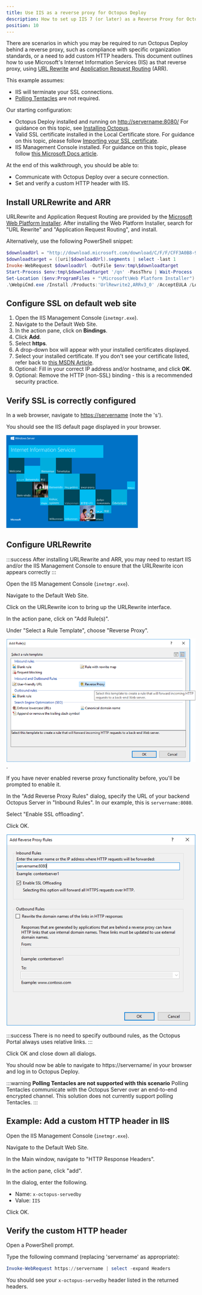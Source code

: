 ```yaml
---
title: Use IIS as a reverse proxy for Octopus Deploy
description: How to set up IIS 7 (or later) as a Reverse Proxy for Octopus Deploy
position: 10
---
```


There are scenarios in which you may be required to run Octopus Deploy behind a reverse proxy, such as compliance with specific organization standards, or a need to add custom HTTP headers. This document outlines how to use Microsoft's Internet Information Services (IIS) as that reverse proxy, using [URL Rewrite](https://www.iis.net/downloads/microsoft/url-rewrite) and [Application Request Routing](https://www.iis.net/downloads/microsoft/application-request-routing) (ARR).

This example assumes:

- IIS will terminate your SSL connections.
- [Polling Tentacles](/docs/infrastructure/deployment-targets/windows-targets/tentacle-communication.md#polling-tentacles) are not required.

Our starting configuration:

- Octopus Deploy installed and running on <http://servername:8080/>
   For guidance on this topic, see [Installing Octopus](/docs/installation/index.md).
- Valid SSL certificate installed in the Local Certificate store.
   For guidance on this topic, please follow [Importing your SSL certificate](/docs/administration/security/exposing-octopus/expose-the-octopus-web-portal-over-https.md#ExposetheOctopuswebportaloverHTTPS-ImportingyourSSLcertificate).
- IIS Management Console installed.
   For guidance on this topic, please follow [this Microsoft Docs article](https://docs.microsoft.com/en-us/iis/install/installing-iis-85/installing-iis-85-on-windows-server-2012-r2).

At the end of this walkthrough, you should be able to:

- Communicate with Octopus Deploy over a secure connection.
- Set and verify a custom HTTP header with IIS.

## Install URLRewrite and ARR

URLRewrite and Application Request Routing are provided by the [Microsoft Web Platform Installer](http://download.microsoft.com/download/C/F/F/CFF3A0B8-99D4-41A2-AE1A-496C08BEB904/WebPlatformInstaller_amd64_en-US.msi). After installing the Web Platform Installer, search for "URL Rewrite" and "Application Request Routing", and install.

Alternatively, use the following PowerShell snippet:

```powershell
$downloadUrl = "http://download.microsoft.com/download/C/F/F/CFF3A0B8-99D4-41A2-AE1A-496C08BEB904/WebPlatformInstaller_amd64_en-US.msi"
$downloadtarget = ([uri]$downloadUrl).segments | select -last 1
Invoke-WebRequest $downloadUrl -OutFile $env:tmp\$downloadtarget
Start-Process $env:tmp\$downloadtarget '/qn' -PassThru | Wait-Process
Set-Location ($env:ProgramFiles + "\Microsoft\Web Platform Installer")
.\WebpiCmd.exe /Install /Products:'UrlRewrite2,ARRv3_0' /AcceptEULA /Log:$env:tmp\WebpiCmd.log
```

## Configure SSL on default web site

1. Open the IIS Management Console (`inetmgr.exe`).
1. Navigate to the Default Web Site.
1. In the action pane, click on **Bindings**.
1. Click **Add**.
1. Select **https**.
1. A drop-down box will appear with your installed certificates displayed.
1. Select your installed certificate. If you don't see your certificate listed, refer back to [this MSDN Article](https://msdn.microsoft.com/en-us/library/ff720335.aspx).
1. Optional: Fill in your correct IP address and/or hostname, and click **OK**.
1. Optional: Remove the HTTP (non-SSL) binding - this is a recommended security practice.

## Verify SSL is correctly configured

In a web browser, navigate to <https://servername> (note the 's').

You should see the IIS default page displayed in your browser.

![IIS Default Page](images/default-page.png)

## Configure URLRewrite

:::success
After installing URLRewrite and ARR, you may need to restart IIS and/or the IIS Management Console to ensure that the URLRewrite icon appears correctly
:::

Open the IIS Management Console (`inetmgr.exe`).

Navigate to the Default Web Site.

Click on the URLRewrite icon to bring up the URLRewrite interface.

In the action pane, click on "Add Rule(s)".

Under "Select a Rule Template", choose "Reverse Proxy".

![Adding a Reverse Proxy Rule in URL Rewrite](images/addrules.png).

If you have never enabled reverse proxy functionality before, you'll be prompted to enable it.

In the "Add Reverse Proxy Rules" dialog, specify the URL of your backend Octopus Server in "Inbound Rules". In our example, this is `servername:8080`.

Select "Enable SSL offloading".

Click OK.

![Configuring a Reverse Proxy Rule](images/rprules.png)

:::success
There is no need to specify outbound rules, as the Octopus Portal always uses relative links.
:::

Click OK and close down all dialogs.

You should now be able to navigate to https://servername/ in your browser and log in to Octopus Deploy.

:::warning
**Polling Tentacles are not supported with this scenario**
Polling Tentacles communicate with the Octopus Server over an end-to-end encrypted channel. This solution does not currently support polling Tentacles.
:::

## Example: Add a custom HTTP header in IIS

Open the IIS Management Console (`inetmgr.exe`).

Navigate to the Default Web Site.

In the Main window, navigate to "HTTP Response Headers".

In the action pane, click "add".

In the dialog, enter the following.

- Name: `x-octopus-servedby`
- Value: `IIS`

Click OK.

## Verify the custom HTTP header

Open a PowerShell prompt.

Type the following command (replacing 'servername' as appropriate):

```powershell
Invoke-WebRequest https://servername | select -expand Headers
```

You should see your `x-octopus-servedby` header listed in the returned headers.

